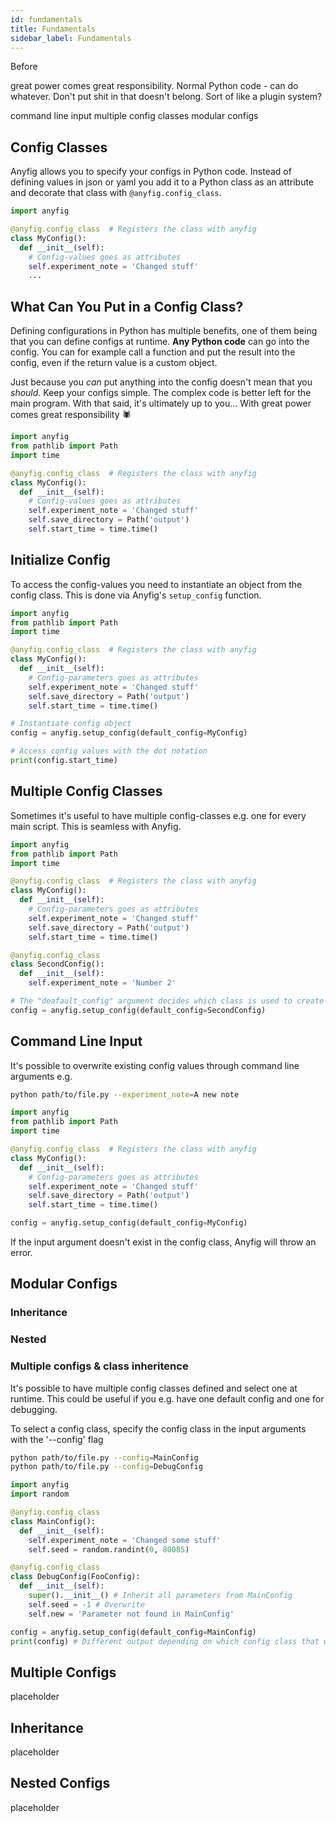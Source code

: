 ```yaml
---
id: fundamentals
title: Fundamentals
sidebar_label: Fundamentals
---
```


Before 

great power comes great responsibility.
Normal Python code - can do whatever.
Don't put shit in that doesn't belong.
Sort of like a plugin system?

command line input
multiple config classes
modular configs

## Config Classes

Anyfig allows you to specify your configs in Python code. Instead of defining values in json or yaml you add it to a Python class as an attribute and decorate that class with `@anyfig.config_class`. 

```python
import anyfig

@anyfig.config_class  # Registers the class with anyfig
class MyConfig():
  def __init__(self):
    # Config-values goes as attributes
    self.experiment_note = 'Changed stuff'
    ...
```

## What Can You Put in a Config Class?

Defining configurations in Python has multiple benefits, one of them being that you can define configs at runtime. **Any Python code** can go into the config. You can for example call a function and put the result into the config, even if the return value is a custom object.

Just because you *can* put anything into the config doesn't mean that you *should*. Keep your configs simple. The complex code is better left for the main program. With that said, it's ultimately up to you... With great power comes great responsibility 🕷️


```python
import anyfig
from pathlib import Path
import time

@anyfig.config_class  # Registers the class with anyfig
class MyConfig():
  def __init__(self):
    # Config-values goes as attributes
    self.experiment_note = 'Changed stuff'
    self.save_directory = Path('output')
    self.start_time = time.time()
```

## Initialize Config

To access the config-values you need to instantiate an object from the config class. This is done via Anyfig's `setup_config` function.


```python
import anyfig
from pathlib import Path
import time

@anyfig.config_class  # Registers the class with anyfig
class MyConfig():
  def __init__(self):
    # Config-parameters goes as attributes
    self.experiment_note = 'Changed stuff'
    self.save_directory = Path('output')
    self.start_time = time.time()

# Instantiate config object
config = anyfig.setup_config(default_config=MyConfig)

# Access config values with the dot notation
print(config.start_time)
```

## Multiple Config Classes

Sometimes it's useful to have multiple config-classes e.g. one for every main script. This is seamless with Anyfig.

```python
import anyfig
from pathlib import Path
import time

@anyfig.config_class  # Registers the class with anyfig
class MyConfig():
  def __init__(self):
    # Config-parameters goes as attributes
    self.experiment_note = 'Changed stuff'
    self.save_directory = Path('output')
    self.start_time = time.time()

@anyfig.config_class
class SecondConfig():
  def __init__(self):
    self.experiment_note = 'Number 2'

# The "deafault_config" argument decides which class is used to create the config
config = anyfig.setup_config(default_config=SecondConfig)

```

## Command Line Input

It's possible to overwrite existing config values through command line arguments e.g.


```bash
python path/to/file.py --experiment_note=A new note
```

```python
import anyfig
from pathlib import Path
import time

@anyfig.config_class  # Registers the class with anyfig
class MyConfig():
  def __init__(self):
    # Config-parameters goes as attributes
    self.experiment_note = 'Changed stuff'
    self.save_directory = Path('output')
    self.start_time = time.time()

config = anyfig.setup_config(default_config=MyConfig)

```

If the input argument doesn't exist in the config class, Anyfig will throw an error.

## Modular Configs
### Inheritance
### Nested

### Multiple configs & class inheritence

It's possible to have multiple config classes defined and select one at runtime. This could be useful if you e.g. have one default config and one for debugging.

To select a config class, specify the config class in the input arguments with the '--config' flag

```bash
python path/to/file.py --config=MainConfig
python path/to/file.py --config=DebugConfig
```

```python
import anyfig
import random

@anyfig.config_class
class MainConfig():
  def __init__(self):
    self.experiment_note = 'Changed some stuff'
    self.seed = random.randint(0, 80085)

@anyfig.config_class
class DebugConfig(FooConfig):
  def __init__(self):
    super().__init__() # Inherit all parameters from MainConfig
    self.seed = -1 # Overwrite
    self.new = 'Parameter not found in MainConfig'

config = anyfig.setup_config(default_config=MainConfig)
print(config) # Different output depending on which config class that was selected via the command line
```

## Multiple Configs
placeholder

## Inheritance
placeholder


## Nested Configs
placeholder
